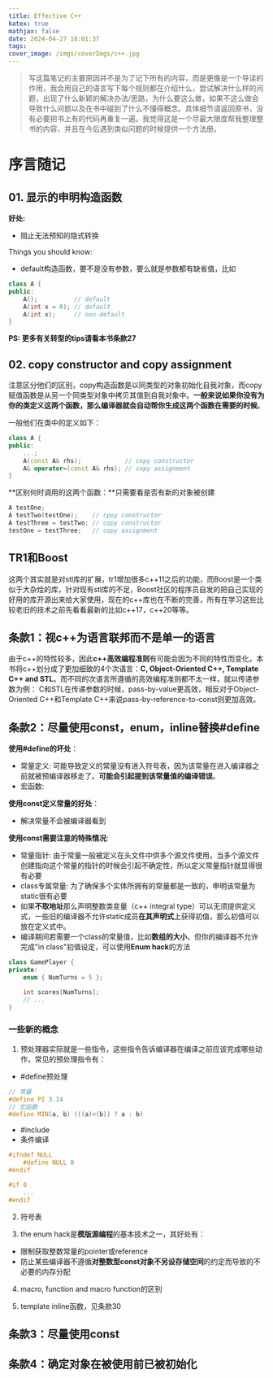 ```yaml
---
title: Effective C++
katex: true
mathjax: false
date: 2024-04-27 18:01:37
tags:
cover_image: /imgs/coverImgs/c++.jpg
---
```


>写这篇笔记的主要原因并不是为了记下所有的内容，而是更像是一个导读的作用，我会用自己的语言写下每个规则都在介绍什么，尝试解决什么样的问题，出现了什么新颖的解决办法/思路，为什么要这么做，如果不这么做会导致什么问题以及在书中碰到了什么不懂得概念。具体细节请返回原书，没有必要把书上有的代码再重复一遍。我觉得这是一个尽最大限度帮我整理整书的内容，并且在今后遇到类似问题的时候提供一个方法册。

# 序言随记

## 01. 显示的申明构造函数

**好处:** 

- 阻止无法预知的隐式转换

Things you should know:

- default构造函数，要不是没有参数，要么就是参数都有缺省值，比如

 ```c++
 class A {
 public:
     A();          // default
     A(int x = 0); // default
     A(int x);     // non-default
 }
 ```

 **PS: 更多有关转型的tips请看本书条款27**

## 02. copy constructor and copy assignment

注意区分他们的区别，copy构造函数是以同类型的对象初始化自我对象，而copy赋值函数是从另一个同类型对象中拷贝其值到自我对象中。**一般来说如果你没有为你的类定义这两个函数，那么编译器就会自动帮你生成这两个函数在需要的时候**。

一般他们在类中的定义如下：

```c++
class A {
public:
    ...;
    A(const A& rhs);            // copy constructor
    A& operator=(const A& rhs); // copy assignment
}
```

**区别何时调用的这两个函数：**只需要看是否有新的对象被创建

```c++
A testOne;
A testTwo(testOne);    // cpoy constructor
A testThree = testTwo; // copy constructor
testOne = testThree;   // copy assignment
```

## TR1和Boost

这两个其实就是对stl库的扩展，tr1增加很多c++11之后的功能，而Boost是一个类似于大杂烩的库，针对现有stl库的不足，Boost社区的程序员自发的把自己实现的好用的库开源出来给大家使用，现在的c++库也在不断的完善，所有在学习这些比较老旧的技术之前先看看最新的比如c++17，c++20等等。

## 条款1：视c++为语言联邦而不是单一的语言

由于c++的特性较多，因此**c++高效编程准则**有可能会因为不同的特性而变化，本书将c++划分成了更加细致的4个次语言：**C, Object-Oriented C++, Template C++ and STL**。而不同的次语言所遵循的高效编程准则都不太一样，就以传递参数为例：
C和STL在传递参数的时候，pass-by-value更高效，相反对于Object-Oriented C++和Template C++来说pass-by-reference-to-const则更加高效。


## 条款2：尽量使用const，enum，inline替换#define

**使用#define的坏处**：
- 常量定义: 可能导致定义的常量没有进入符号表，因为该常量在进入编译器之前就被预编译器移走了。**可能会引起提到该常量值的编译错误**。
- 宏函数: 

**使用const定义常量的好处**：
- 解决常量不会被编译器看到

**使用const需要注意的特殊情况**:
- 常量指针: 由于常量一般被定义在头文件中供多个源文件使用，当多个源文件创建指向这个常量的指针的时候会引起不确定性，所以定义常量指针就显得很有必要
- class专属常量: 为了确保多个实体所拥有的常量都是一致的，申明该常量为static很有必要
- 如果**不取地址**那么声明整数类变量（c++ integral type）可以无须提供定义式，一些旧的编译器不允许static成员**在其声明式**上获得初值，那么初值可以放在定义式中。
- 编译期间若需要一个class的常量值，比如**数组的大小**，但你的编译器不允许完成"in class"初值设定，可以使用**Enum hack**的方法

```c++
class GamePlayer {
private:
    enum { NumTurns = 5 };

    int scores[NumTurns];
    // ... 
}
```

### 一些新的概念

1. 预处理器实际就是一些指令，这些指令告诉编译器在编译之前应该完成哪些动作，常见的预处理指令有：
- #define预处理

```c++
// 常量
#define PI 3.14
// 宏函数
#define MIN(a, b) (((a)<(b)) ? a : b)
```
- #include
- 条件编译
```c++
#ifndef NULL
    #define NULL 0
#endif

#if 0
    ...
#endif
```

2. 符号表

3. the enum hack是**模版源编程**的基本技术之一，其好处有：
- 限制获取整数常量的pointer或reference
- 防止某些编译器不遵循**对整数型const对象不另设存储空间**的约定而导致的不必要的内存分配

4. macro, function and macro function的区别

5. template inline函数，见条款30

## 条款3：尽量使用const

## 条款4：确定对象在被使用前已被初始化
